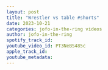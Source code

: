 ```yaml
---
layout: post
title: "Wrestler vs table #shorts"
date: 2023-10-21
categories: jofo-in-the-ring videos
author: jofo-in-the-ring
spotify_track_id: 
youtube_video_id: PT3NeBS485c
apple_track_id: 
youtube_metadata: 
---
```

